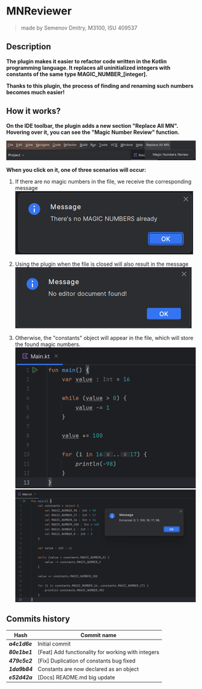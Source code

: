 # MNReviewer
> made by Semenov Dmitry, M3100, ISU 409537

## Description

**The plugin makes it easier to refactor code written in the Kotlin programming language. 
It replaces all uninitialized integers with constants of the same type MAGIC_NUMBER_[integer].** 

**Thanks to this plugin, the process of finding and renaming such numbers becomes much easier!** 

## How it works?

**On the IDE toolbar, the plugin adds a new section "Replace All MN". 
Hovering over it, you can see the "Magic Number Review" function.**

![img.png](img.png)

**When you click on it, one of three scenarios will occur:**

1. If there are no magic numbers in the file, 
we receive the corresponding message
![img_2.png](img_2.png)


2. Using the plugin when the file is closed will also result in the message
![img_3.png](img_3.png)


3. Otherwise, the "constants" object will appear in the file, 
which will store the found magic numbers.
![img_4.png](img_4.png) ![img_5.png](img_5.png)


## Commits history

| Hash          | Commit name                                        |
|---------------|----------------------------------------------------|
| ***a4c1d6e*** | Initial commit                                     |
| ***80e1be1*** | [Feat] Add functionality for working with integers |
| ***479c5c2*** | [Fix] Duplication of constants bug fixed           |
| ***1da9b84*** | Constants are now declared as an object            | 
| ***e52d42a*** | [Docs] README.md big update                        |
